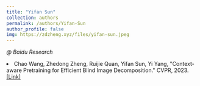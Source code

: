 ```yaml
---
title: "Yifan Sun"
collection: authors
permalink: /authors/Yifan-Sun
author_profile: false
img: https://zdzheng.xyz/files/yifan-sun.jpeg
---
```

<i>@ Baidu Research</i>
 <li> Chao Wang,  Zhedong Zheng,  Ruijie Quan,  Yifan Sun,  Yi Yang, &quot;Context-aware Pretraining for Efficient Blind Image Decomposition.&quot; CVPR, 2023.<a href='https://zdzheng.xyz/publication/Context-2023'>[Link]</a> </li>